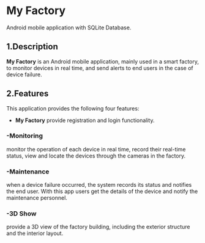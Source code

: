 
# My Factory
Android mobile application with SQLite Database.

<a name="desc"></a>
## 1.Description
**My Factory** is an Android mobile application, mainly used in a smart factory, to monitor devices in real time, and send alerts to end users in the case of device failure.

<a name="feat"></a>
## 2.Features
This application provides the following four features:  
* **My Factory**
provide registration and login functionality.
### -Monitoring
monitor the operation of each device in real time, record their real-time status, view and locate the devices through the cameras in the factory.
### -Maintenance
when a device failure occurred, the system records its status and notifies the end user. With this app users get the details of the device and notify the maintenance personnel.
### -3D Show
provide a 3D view of the factory building, including the exterior structure and the interior layout.
